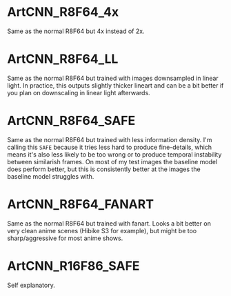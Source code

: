 # ArtCNN_R8F64_4x
Same as the normal R8F64 but 4x instead of 2x.

# ArtCNN_R8F64_LL
Same as the normal R8F64 but trained with images downsampled in linear light. In practice, this outputs slightly thicker lineart and can be a bit better if you plan on downscaling in linear light afterwards.

# ArtCNN_R8F64_SAFE
Same as the normal R8F64 but trained with less information density. I'm calling this `SAFE` because it tries less hard to produce fine-details, which means it's also less likely to be too wrong or to produce temporal instability between similarish frames. On most of my test images the baseline model does perform better, but this is consistently better at the images the baseline model struggles with.

# ArtCNN_R8F64_FANART
Same as the normal R8F64 but trained with fanart. Looks a bit better on very clean anime scenes (Hibike S3 for example), but might be too sharp/aggressive for most anime shows.

# ArtCNN_R16F86_SAFE
Self explanatory.
